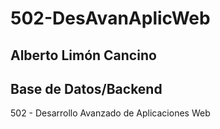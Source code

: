 # 502-DesAvanAplicWeb

## Alberto Limón Cancino
## Base de Datos/Backend

502 - Desarrollo Avanzado de Aplicaciones Web
